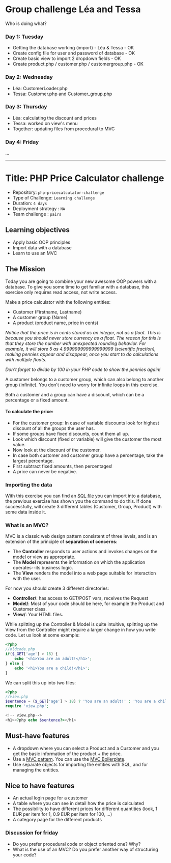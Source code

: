 # Group challenge Léa and Tessa
Who is doing what?

### Day 1: Tuesday
- Getting the database working (import) - Léa & Tessa - OK
- Create config file for user and password of database - OK
- Create basic view to import 2 dropdown fields - OK
- Create product.php / customer.php / customergroup.php - OK

### Day 2: Wednesday
- Léa: CustomerLoader.php
- Tessa: Customer.php and Customer_group.php

### Day 3: Thursday
- Léa: calculating the discount and prices
- Tessa: worked on view's menu
- Together: updating files from procedural to MVC

### Day 4: Friday
...

-------------------------------------------------

# Title: PHP Price Calculator challenge

- Repository: `php-pricecalculator-challenge`
- Type of Challenge: `Learning challenge`
- Duration: `4 days`
- Deployment strategy : `NA`
- Team challenge : `pairs`

## Learning objectives
- Apply basic OOP principles
- Import data with a database
- Learn to use an MVC

## The Mission
Today you are going to combine your new awesome OOP powers with a database.
To give you some time to get familiar with a database, this exercise only requires read access, not write access.

Make a price calculator with the following entities:
- Customer (Firstname, Lastname)
- A customer group (Name)
- A product (product name, price in cents)

*Notice that the price is in cents stored as an integer, not as a float. This is because you should _never store currency as a float_. The reason for this is that they store the number with unexpected rounding behavior. For example, it will store 5 as 4.999999999999999999 (scientific fraction), making pennies appear and disappear, once you start to do calculations with multiple floats.*

*Don't forget to divide by 100 in your PHP code to show the pennies again!* 

A customer belongs to a customer group, which can also belong to another group (infinite).
You don't need to worry for infinite loops in this exercise.

Both a customer and a group can have a discount, which can be a percentage or a fixed amount. 

#### To calculate the price:
- For the customer group: In case of variable discounts look for highest discount of all the groups the user has.
- If some groups have fixed discounts, count them all up.
- Look which discount (fixed or variable) will give the customer the most value.
- Now look at the discount of the customer.
- In case both customer and customer group have a percentage, take the largest percentage.
- First subtract fixed amounts, then percentages!
- A price can never be negative.

### Importing the data
With this exercise you can find an [SQL file](resources/import.sql) you can import into a database, the previous exercise has shown you the command to do this.
If done successfully, will create 3 different tables (Customer, Group, Product) with some data inside it.

### What is an MVC?
MVC is a classic web design pattern consistent of three levels, and is an extension of the principle of **separation of concerns**:

- The **Controller** responds to user actions and invokes changes on the model or view as appropriate.
- The **Model** represents the information on which the application operates--its business logic.
- The **View** renders the model into a web page suitable for interaction with the user.

For now you should create 3 different directories:
- **Controller/**: has access to GET/POST vars, receives the Request
- **Model/**: Most of your code should be here, for example the Product and Customer class.
- **View/**: Your HTML files.

While splitting up the Controller & Model is quite intuitive, splitting up the View from the Controller might require a larger change in how you write code. Let us look at some example:

````php
<?php
//oldcode.php
if($_GET['age'] > 18) {
    echo '<h1>You are an adult!</h1>';
} else {
    echo '<h1>You are a child!</h1>';
}
````

We can split this up into two files:
````php
<?php
//view.php
$sentence = ($_GET['age'] > 18) ? 'You are an adult!' : 'You are a child!';
require 'view.php';
````

````php
<!-- view.php-->
<h1><?php echo $sentence?></h1>
````

## Must-have features
- A dropdown where you can select a Product and a Customer and you get the basic information of the product + the price.
- Use a [MVC pattern](https://en.wikipedia.org/wiki/Model%E2%80%93view%E2%80%93controller). You can use the [MVC Boilerplate](https://github.com/becodeorg/php-mvc-boilerplate).
- Use separate objects for importing the entities with SQL, and for managing the entities.

## Nice to have features
- An actual login page for a customer
- A table where you can see in detail how the price is calculated
- The possibility to have different prices for different quantities (look, 1 EUR per item for 1, 0.9 EUR per item for 100, ...)
- A category page for the different products

### Discussion for friday
- Do you prefer procedural code or object oriented one? Why?
- What is the use of an MVC? Do you prefer another way of structuring your code?

